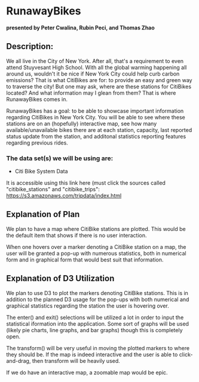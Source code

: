 # RunawayBikes
**presented by Peter Cwalina, Rubin Peci, and Thomas Zhao**

## Description:
We all live in the City of New York. After all, that's a requirement to even attend Stuyvesant High School. With all the global warming happening all around us, wouldn't it be nice if New York City could help curb carbon emissions? That is what CitiBikes are for: to provide an easy and green way to traverse the city! But one may ask, where are these stations for CitiBikes located? And what information may I glean from them? That is where RunawayBikes comes in.

RunawayBikes has a goal: to be able to showcase important information regarding CitiBikes in New York City. You will be able to see where these stations are on an (hopefully) interactive map, see how many available/unavailable bikes there are at each station, capacity, last reported status update from the station, and additonal statistics reporting features regarding previous rides.

### The data set(s) we will be using are:

- Citi Bike System Data

It is accessible using this link here (must click the sources called "citibike_stations" and "citibike_trips":
https://s3.amazonaws.com/tripdata/index.html

## Explanation of Plan
We plan to have a map where CitiBike stations are plotted. This would be the default item that shows if there is no user interaction.


When one hovers over a marker denoting a CitiBike station on a map, the user will be granted a pop-up with numerous statistics, both in numerical form and in graphical form that would best suit that information.

## Explanation of D3 Utilization
We plan to use D3 to plot the markers denoting CitiBike stations. This is in addition to the planned D3 usage for the pop-ups with both numerical and graphical statistics regarding the station the user is hovering over.

The enter() and exit() selections will be utilized a lot in order to input the statistical iformation into the application. Some sort of graphs will be used (likely pie charts, line graphs, and bar graphs) though this is completely open.

The transform() will be very useful in moving the plotted markers to where they should be. If the map is indeed interactive and the user is able to click-and-drag, then transform will be heavily used.

If we do have an interactive map, a zoomable map would be epic.